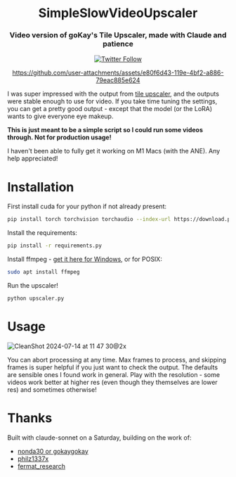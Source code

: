 <h1 align="center">
  <br>
  SimpleSlowVideoUpscaler
  <br>
</h1>

<h3 align="center">Video version of goKay's Tile Upscaler, made with Claude and patience</h3>

<div align="center">

[![Twitter Follow](https://img.shields.io/twitter/follow/hrishi?style=social)](https://twitter.com/hrishioa)

</div>

<div align="center">

https://github.com/user-attachments/assets/e80f6d43-119e-4bf2-a886-79eac885e624

</div>

I was super impressed with the output from [tile upscaler](https://huggingface.co/spaces/gokaygokay/Tile-Upscaler), and the outputs were stable enough to use for video. If you take time tuning the settings, you can get a pretty good output - except that the model (or the LoRA) wants to give everyone eye makeup.

**This is just meant to be a simple script so I could run some videos through. Not for production usage!**

I haven't been able to fully get it working on M1 Macs (with the ANE). Any help appreciated!

# Installation

First install cuda for your python if not already present:

```bash
pip install torch torchvision torchaudio --index-url https://download.pytorch.org/whl/cu118
```

Install the requirements:

```bash
pip install -r requirements.py
```

Install ffmpeg - [get it here for Windows](https://www.ffmpeg.org/download.html), or for POSIX:

```bash
sudo apt install ffmpeg
```

Run the upscaler!

```bash
python upscaler.py
```

# Usage

![CleanShot 2024-07-14 at 11 47 30@2x](https://github.com/user-attachments/assets/b0cb7b76-eba3-4535-99fb-c0a6a130fcd6)

You can abort processing at any time. Max frames to process, and skipping frames is super helpful if you just want to check the output. The defaults are sensible ones I found work in general. Play with the resolution - some videos work better at higher res (even though they themselves are lower res) and sometimes otherwise!

# Thanks

Built with claude-sonnet on a Saturday, building on the work of:

- [nonda30 or gokaygokay](https://x.com/nonda30)
- [philz1337x](https://x.com/philz1337x)
- [fermat_research](https://x.com/fermat_research)

